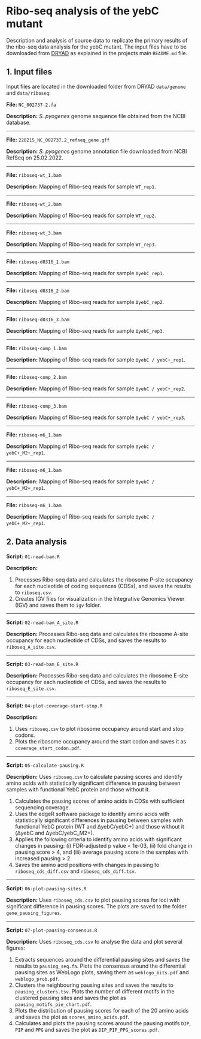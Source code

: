 # Ribo-seq analysis of the yebC mutant

Description and analysis of source data to replicate the primary results of the ribo-seq data analysis for the yebC mutant. The input files have to be downloaded from [DRYAD](https://doi.org/10.5061/dryad.j0zpc86rg) as explained in the projects main `README.md` file.

## 1. Input files

Input files are located in the downloaded folder from DRYAD `data/genome` and `data/riboseq`:

**File:** `NC_002737.2.fa`

**Description:** *S. pyogenes* genome sequence file obtained from the NCBI database.

---
**File:** `220215_NC_002737.2_refseq_gene.gff`

**Description:** *S. pyogenes* genome annotation file downloaded from NCBI RefSeq on 25.02.2022.

---
**File:** `riboseq-wt_1.bam`

**Description:** Mapping of Ribo-seq reads for sample `WT_rep1`.

---

**File:** `riboseq-wt_2.bam`

**Description:** Mapping of Ribo-seq reads for sample `WT_rep2`.

---
**File:** `riboseq-wt_3.bam`

**Description:** Mapping of Ribo-seq reads for sample `WT_rep3`.

---
**File:** `riboseq-d0316_1.bam`

**Description:** Mapping of Ribo-seq reads for sample `ΔyebC_rep1`.

---
**File:** `riboseq-d0316_2.bam`

**Description:** Mapping of Ribo-seq reads for sample `ΔyebC_rep2`.

---
**File:** `riboseq-d0316_3.bam`

**Description:** Mapping of Ribo-seq reads for sample `ΔyebC_rep3`.

---
**File:** `riboseq-comp_1.bam`

**Description:** Mapping of Ribo-seq reads for sample `ΔyebC / yebC+_rep1`.

---
**File:** `riboseq-comp_2.bam`

**Description:** Mapping of Ribo-seq reads for sample `ΔyebC / yebC+_rep2`.

---
**File:** `riboseq-comp_3.bam`

**Description:** Mapping of Ribo-seq reads for sample `ΔyebC / yebC+_rep3`.

---
**File:** `riboseq-m6_1.bam`

**Description:** Mapping of Ribo-seq reads for sample `ΔyebC / yebC+_M2+_rep1`.

---
**File:** `riboseq-m6_1.bam`

**Description:** Mapping of Ribo-seq reads for sample `ΔyebC / yebC+_M2+_rep1`.

---
**File:** `riboseq-m6_1.bam`

**Description:** Mapping of Ribo-seq reads for sample `ΔyebC / yebC+_M2+_rep1`.

## 2. Data analysis

**Script:** `01-read-bam.R`

**Description:**
1. Processes Ribo-seq data and calculates the ribosome P-site occupancy for each nucleotide of coding sequences (CDSs), and saves the results to `riboseq.csv`.
2. Creates IGV files for visualization in the Integrative Genomics Viewer (IGV) and saves them to `igv` folder.

---
**Script:** `02-read-bam_A_site.R`

**Description:** Processes Ribo-seq data and calculates the ribosome A-site occupancy for each nucleotide of CDSs, and saves the results to `riboseq_A_site.csv`.

---
**Script:** `03-read-bam_E_site.R`

**Description:** Processes Ribo-seq data and calculates the ribosome E-site occupancy for each nucleotide of CDSs, and saves the results to `riboseq_E_site.csv`.

---
**Script:** `04-plot-coverage-start-stop.R`

**Description:**
1. Uses `riboseq.csv` to plot ribosome occupancy around start and stop codons.
2. Plots the ribosome occupancy around the start codon and saves it as `coverage_start_codon.pdf`.

---
**Script:** `05-calculate-pausing.R`

**Description:** Uses `riboseq.csv` to calculate pausing scores and identify amino acids with statistically significant difference in pausing between samples with functional YebC protein and those without it.

1. Calculates the pausing scores of amino acids in CDSs with sufficient sequencing coverage.
2. Uses the edgeR software package to identify amino acids with statistically significant differences in pausing between samples with functional YebC protein (WT and ΔyebC/yebC+) and those without it (ΔyebC and ΔyebC/yebC_M2+).
3. Applies the following criteria to identify amino acids with significant changes in pausing: (i) FDR-adjusted p value < 1e-03, (ii) fold change in pausing score > 4, and (iii) average pausing score in the samples with increased pausing > 2.
4. Saves the amino acid positions with changes in pausing to `riboseq_cds_diff.csv` and `riboseq_cds_diff.tsv`.

---
**Script:** `06-plot-pausing-sites.R`

**Description:** Uses `riboseq_cds.csv` to plot pausing scores for loci with significant difference in pausing scores. The plots are saved to the folder `gene_pausing_figures`.

---
**Script:** `07-plot-pausing-consensus.R`

**Description:** Uses `riboseq_cds.csv` to analyse the data and plot several figures:
1. Extracts sequences around the differential pausing sites and saves the results to `pausing_seq.fa`. Plots the consensus around the differential pausing sites as WebLogo plots, saving them as `weblogo_bits.pdf` and `weblogo_prob.pdf`.
2. Clusters the neighbouring pausing sites and saves the results to `pausing_clusters.tsv`. Plots the number of different motifs in the clustered pausing sites and saves the plot as `pausing_motifs_pie_chart.pdf`.
3. Plots the distribution of pausing scores for each of the 20 amino acids and saves the plot as `scores_amino_acids.pdf`.
4. Calculates and plots the pausing scores around the pausing motifs `DIP`, `PIP` and `PPG` and saves the plot as `DIP_PIP_PPG_scores.pdf`.
